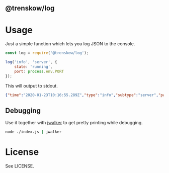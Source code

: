 @trenskow/log
----

# Usage

Just a simple function which lets you log JSON to the console.

````javascript
const log = require('@trenskow/log');

log('info', 'server', {
	state: 'running',
	port: process.env.PORT
});
````

This will output to stdout.

````json
{"time":"2020-01-23T10:16:55.289Z","type":"info","subtype":"server","payload":{"state":"running","port":3000}}
````

## Debugging

Use it together with [jwalker](https://npmjs.org/package/jwalker) to get pretty printing while debugging.

````bash
node ./index.js | jwalker
````

# License

See LICENSE.
